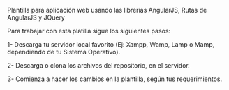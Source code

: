 ﻿Plantilla para aplicación web usando las librerías AngularJS, Rutas de AngularJS y JQuery

Para trabajar con esta platilla sigue los siguientes pasos:

1- Descarga tu servidor local favorito (Ej: Xampp, Wamp, Lamp o Mamp, dependiendo de tu Sistema Operativo).

2- Descarga o clona los archivos del repositorio, en el servidor.

3- Comienza a hacer los cambios en la plantilla, según tus requerimientos.
